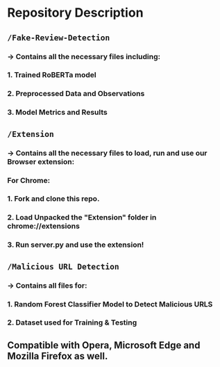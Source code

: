 # Repository Description

## `/Fake-Review-Detection`
### -> Contains all the necessary files including:
### 1. Trained RoBERTa model
### 2. Preprocessed Data and Observations
### 3. Model Metrics and Results

## `/Extension`
### -> Contains all the necessary files to load, run and use our Browser extension:
### For Chrome:
### 1. Fork and clone this repo.
### 2. Load Unpacked the "Extension" folder in chrome://extensions
### 3. Run server.py and use the extension!

## `/Malicious URL Detection`
### -> Contains all files for:
### 1. Random Forest Classifier Model to Detect Malicious URLS
### 2. Dataset used for Training & Testing

## Compatible with Opera, Microsoft Edge and Mozilla Firefox as well.
